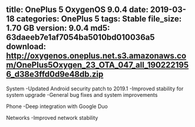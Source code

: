 title: OnePlus 5 OxygenOS 9.0.4
date: 2019-03-18
categories: OnePlus 5
tags: Stable
file_size: 1.70 GB
version: 9.0.4
md5: 63daeeb7e1af7054ba5010bd010036a5
download: http://oxygenos.oneplus.net.s3.amazonaws.com/OnePlus5Oxygen_23_OTA_047_all_1902221956_d38e3ffd0d9e48db.zip
---
System
-Updated Android security patch to 2019.1
-Improved stability for system upgrade
-General bug fixes and system improvements

Phone
-Deep integration with Google Duo

Networks
-Improved network stability

